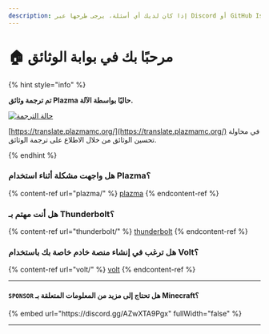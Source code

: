 ```yaml
---
description: إذا كان لديك أي أسئلة، يرجى طرحها عبر Discord أو GitHub Issues.
---
```


# 🏠 مرحبًا بك في بوابة الوثائق

{% hint style="info" %}

**تم ترجمة وثائق Plazma حاليًا بواسطة الآلة.**

[![حالة الترجمة](https://badges.crowdin.net/plazmamc-document-portal/localized.svg)](https://translate.plazmamc.org/)

[https://translate.plazmamc.org/](https://translate.plazmamc.org/) في محاولة تحسين الوثائق من خلال الاطلاع على ترجمة الوثائق.

{% endhint %}

### هل واجهت مشكلة أثناء استخدام Plazma؟

{% content-ref url="plazma/" %}
[plazma](plazma/)
{% endcontent-ref %}

### هل أنت مهتم بـ Thunderbolt؟

{% content-ref url="thunderbolt/" %}
[thunderbolt](thunderbolt/)
{% endcontent-ref %}

### هل ترغب في إنشاء منصة خادم خاصة بك باستخدام Volt؟

{% content-ref url="volt/" %}
[volt](volt/)
{% endcontent-ref %}

***

#### `SPONSOR` هل تحتاج إلى مزيد من المعلومات المتعلقة بـ Minecraft؟ <a href="#etc-1" id="etc-1"></a>

{% embed url="https\://discord.gg/AZwXTA9Pgx" fullWidth="false" %}

***
